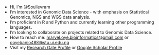 - Hi, I’m @Soullevram
- I’m interested in Genomic Data Science - with emphasis on Statistical Genomics, NGS and WGS data analysis.
- I’m proficient in R and Python and currently learning other programming languages.
- I’m looking to collaborate on projects related to Genomic Data Science.
- How to reach me: marvel.oye.bioinformatics@gmail.com or  ooyebanjo488@stu.ui.edu.ng
- Visit my <a href="https://www.researchgate.net/profile/Marvellous-Oyebanjo-2">Research Gate Profile</a> or <a href="https://scholar.google.com/citations?user=mdVu6S0AAAAJ&hl=en">Google Scholar Profile</a>
 

<!---
Soullevram/Soullevram is a ✨ special ✨ repository because its `README.md` (this file) appears on your GitHub profile.
You can click the Preview link to take a look at your changes.
--->
